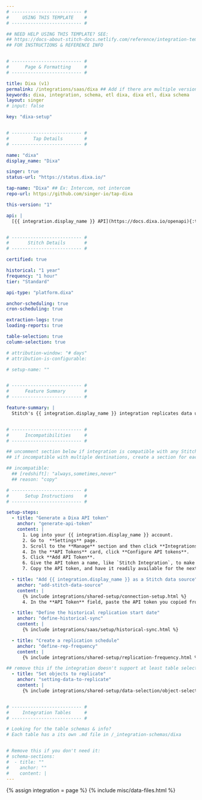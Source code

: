 ```yaml
---
# -------------------------- #
#     USING THIS TEMPLATE    #
# -------------------------- #

## NEED HELP USING THIS TEMPLATE? SEE:
## https://docs-about-stitch-docs.netlify.com/reference/integration-templates/saas/
## FOR INSTRUCTIONS & REFERENCE INFO


# -------------------------- #
#      Page & Formatting     #
# -------------------------- #

title: Dixa (v1)
permalink: /integrations/saas/dixa ## Add if there are multiple versions: /vVERSION
keywords: dixa, integration, schema, etl dixa, dixa etl, dixa schema
layout: singer
# input: false

key: "dixa-setup"


# -------------------------- #
#         Tap Details        #
# -------------------------- #

name: "dixa"
display_name: "Dixa"

singer: true
status-url: "https://status.dixa.io/"

tap-name: "Dixa" ## Ex: Intercom, not intercom
repo-url: https://github.com/singer-io/tap-dixa

this-version: "1"

api: |
  [{{ integration.display_name }} API](https://docs.dixa.io/openapi){:target="new"}


# -------------------------- #
#       Stitch Details       #
# -------------------------- #

certified: true 

historical: "1 year"
frequency: "1 hour"
tier: "Standard"

api-type: "platform.dixa"

anchor-scheduling: true
cron-scheduling: true

extraction-logs: true
loading-reports: true

table-selection: true
column-selection: true

# attribution-window: "# days"
# attribution-is-configurable: 

# setup-name: ""


# -------------------------- #
#      Feature Summary       #
# -------------------------- #

feature-summary: |
  Stitch's {{ integration.display_name }} integration replicates data using the {{ integration.api | flatify | strip }}. Refer to the [Schema](#schema) section for a list of objects available for replication.


# -------------------------- #
#      Incompatibilities     #
# -------------------------- #

## uncomment section below if integration is compatible with any Stitch destinations
## if incompatible with multiple destinations, create a section for each destination

## incompatible:
  ## [redshift]: "always,sometimes,never"
  ## reason: "copy" 

# -------------------------- #
#      Setup Instructions    #
# -------------------------- #

setup-steps:
  - title: "Generate a Dixa API token"
    anchor: "generate-api-token"
    content: |
      1. Log into your {{ integration.display_name }} account.
      2. Go to  **Settings** page.
      3. Scroll to the **Manage** section and then click **Integrations".
      4. In the **API Tokens** card, click **Configure API tokens**.
      5. Click **Add API Token**.
      6. Give the API token a name, like `Stitch Integration`, to make it easy to find in your list of tokens. Choose **Dixa API** as the API version. Click **Add API Token**.
      7. Copy the API token, and have it readily available for the next step.

  - title: "Add {{ integration.display_name }} as a Stitch data source"
    anchor: "add-stitch-data-source"
    content: |
      {% include integrations/shared-setup/connection-setup.html %}
      4. In the **API Token** field, paste the API token you copied from [step 1](#retrieve-api-token).

  - title: "Define the historical replication start date"
    anchor: "define-historical-sync"
    content: |
      {% include integrations/saas/setup/historical-sync.html %}

  - title: "Create a replication schedule"
    anchor: "define-rep-frequency"
    content: |
      {% include integrations/shared-setup/replication-frequency.html %}

## remove this if the integration doesn't support at least table selection
  - title: "Set objects to replicate"
    anchor: "setting-data-to-replicate"
    content: |
      {% include integrations/shared-setup/data-selection/object-selection.html %} 


# -------------------------- #
#     Integration Tables     #
# -------------------------- #

# Looking for the table schemas & info?
# Each table has a its own .md file in /_integration-schemas/dixa


# Remove this if you don't need it:
# schema-sections:
#  - title: ""
#    anchor: ""
#    content: |
---
```

{% assign integration = page %}
{% include misc/data-files.html %}
